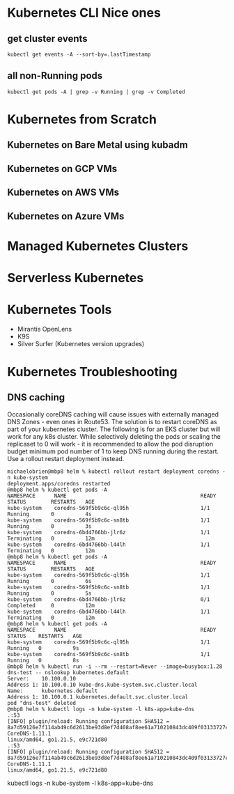 # Kubernetes CLI Nice ones
## get cluster events
```
kubectl get events -A --sort-by=.lastTimestamp
```
## all non-Running pods
```
kubectl get pods -A | grep -v Running | grep -v Completed
```
# Kubernetes from Scratch
## Kubernetes on Bare Metal using kubadm
## Kubernetes on GCP VMs
## Kubernetes on AWS VMs
## Kubernetes on Azure VMs
# Managed Kubernetes Clusters
# Serverless Kubernetes

# Kubernetes Tools
- Mirantis OpenLens
- K9S
- Silver Surfer (Kubernetes version upgrades)


# Kubernetes Troubleshooting
## DNS caching
Occasionally coreDNS caching will cause issues with externally managed DNS Zones - even ones in Route53.
The solution is to restart coreDNS as part of your kubernetes cluster.  The following is for an EKS cluster but will work for any k8s cluster.
While selectively deleting the pods or scaling the replicaset to 0 will work - it is recommended to allow the pod disruption budget minimum pod number of 1 to keep DNS running during the restart.  Use a rollout restart deployment instead.

```
michaelobrien@mbp8 helm % kubectl rollout restart deployment coredns -n kube-system
deployment.apps/coredns restarted
@mbp8 helm % kubectl get pods -A                                      
NAMESPACE      NAME                                           READY   STATUS        RESTARTS   AGE
kube-system    coredns-569f5b9c6c-ql95h                       1/1     Running       0          4s
kube-system    coredns-569f5b9c6c-sn8tb                       1/1     Running       0          3s
kube-system    coredns-6bd4766bb-jlr6z                        1/1     Terminating   0          12m
kube-system    coredns-6bd4766bb-l44lh                        1/1     Terminating   0          12m
@mbp8 helm % kubectl get pods -A
NAMESPACE      NAME                                           READY   STATUS        RESTARTS   AGE
kube-system    coredns-569f5b9c6c-ql95h                       1/1     Running       0          6s
kube-system    coredns-569f5b9c6c-sn8tb                       1/1     Running       0          5s
kube-system    coredns-6bd4766bb-jlr6z                        0/1     Completed     0          12m
kube-system    coredns-6bd4766bb-l44lh                        1/1     Terminating   0          12m
@mbp8 helm % kubectl get pods -A
NAMESPACE      NAME                                           READY   STATUS    RESTARTS   AGE
kube-system    coredns-569f5b9c6c-ql95h                       1/1     Running   0          9s
kube-system    coredns-569f5b9c6c-sn8tb                       1/1     Running   0          8s
@mbp8 helm % kubectl run -i --rm --restart=Never --image=busybox:1.28 dns-test -- nslookup kubernetes.default
Server:    10.100.0.10
Address 1: 10.100.0.10 kube-dns.kube-system.svc.cluster.local
Name:      kubernetes.default
Address 1: 10.100.0.1 kubernetes.default.svc.cluster.local
pod "dns-test" deleted
@mbp8 helm % kubectl logs -n kube-system -l k8s-app=kube-dns
.:53
[INFO] plugin/reload: Running configuration SHA512 = 8a7d59126e7f114ab49c6d2613be93d8ef7d408af8ee61a710210843dc409f03133727e38f64469d9bb180f396c84ebf48a42bde3b3769730865ca9df5eb281c
CoreDNS-1.11.1
linux/amd64, go1.21.5, e9c721d80
.:53
[INFO] plugin/reload: Running configuration SHA512 = 8a7d59126e7f114ab49c6d2613be93d8ef7d408af8ee61a710210843dc409f03133727e38f64469d9bb180f396c84ebf48a42bde3b3769730865ca9df5eb281c
CoreDNS-1.11.1
linux/amd64, go1.21.5, e9c721d80

```

kubectl logs -n kube-system -l k8s-app=kube-dns
